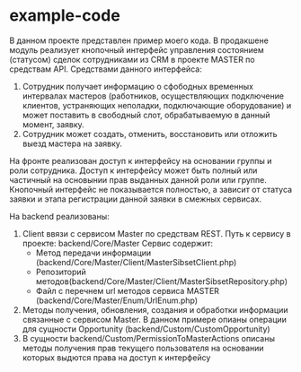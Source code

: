 # example-code
В данном проекте представлен пример моего кода. В продакшене модуль реализует кнопочный интерфейс управления состоянием (статусом) 
сделок сотрудниками из CRM в проекте MASTER по средствам API.  Средствами данного интерфейса:
1. Сотрудник получает информацию о сфободных временных интервалах мастеров (работников, осуществляющих подключение клиентов,
устраняющих неполадки, подключающие оборудование) и может поставить в свободный слот, обрабатываемую в данный момент, заявку.
2. Сотрудник может создать, отменить, восстановить или отложить выезд мастера на заявку.

На фронте реализован доступ к интерфейсу на основании группы и роли сотрудника. Доступ к интерфейсу может быть полный или частичный 
на основынии прав выданных данной роли или группе. Кнопочный интерфейс не показывается полностью, а зависит от статуса заявки и этапа 
регистрации данной заявки в смежных сервисах. 

На backend  реализованы:
1. Client ввязи с сервисом Master по средствам REST. Путь к сервису в проекте: backend/Core/Master
   Сервис содержит:
     - Метод передачи информации (backend/Core/Master/Client/MasterSibsetClient.php)
     - Репозиторий методов(backend/Core/Master/Client/MasterSibsetRepository.php)
     - Файл с перечнем url методов сервиса MASTER (backend/Core/Master/Enum/UrlEnum.php)
2. Методы получения, обновления, создания и обработки информации связанные с сервисом  Master. В данном примере опианы 
операции для сущности Opportunity (backend/Custom/CustomOpportunity)
3. В сущности  backend/Custom/PermissionToMasterActions описаны методы получения прав текущего пользователя на основании которых 
выдются права на доступ к интерфейсу